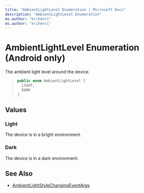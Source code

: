 ```yaml
---
title: "AmbientLightLevel Enumeration | Microsoft Docs"
description: "AmbientLightLevel Enumeration"
ms.author: "krihenri"
ms.author: "krihenri"
---
```


# AmbientLightLevel Enumeration (Android only)

The ambient light level around the device.

>```java
> public enum AmbientLightLevel {
>   LIGHT,
>   DARK
> }
>```

## Values

### Light

The device is in a bright environment.

### Dark

The device is in a dark environment.

## See Also

* [AmbientLightStyleChangingEventArgs](ambientlightstylechangingeventargs-class.md)
